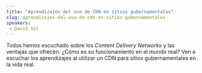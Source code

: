 ```yaml
---
title: "Aprendizajes del uso de CDN en sitios gubernamentales"
slug: aprendizajes-del-uso-de-cdn-en-sitios-gubernamentales
speakers:
 - David Sol
---
```


Todos hemos escuchado sobre los *Content Delivery Networks* y las ventajas que ofrecen.
¿Cómo es su funcionamiento en el mundo real?
Ven a escuchar los aprendizajes al utilizar un CDN para sitios gubernamentales en la vida real.